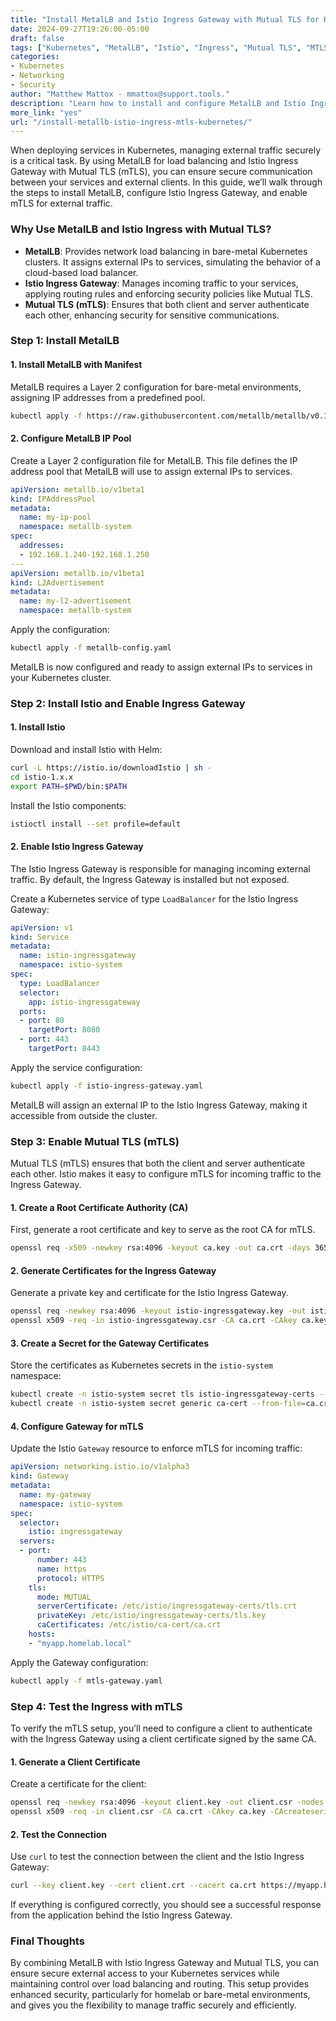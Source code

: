 ```yaml
---
title: "Install MetalLB and Istio Ingress Gateway with Mutual TLS for Kubernetes"  
date: 2024-09-27T19:26:00-05:00  
draft: false  
tags: ["Kubernetes", "MetalLB", "Istio", "Ingress", "Mutual TLS", "MTLS"]  
categories:  
- Kubernetes  
- Networking  
- Security  
author: "Matthew Mattox - mmattox@support.tools."  
description: "Learn how to install and configure MetalLB and Istio Ingress Gateway with Mutual TLS on Kubernetes to secure and manage external traffic."  
more_link: "yes"  
url: "/install-metallb-istio-ingress-mtls-kubernetes/"  
---
```


When deploying services in Kubernetes, managing external traffic securely is a critical task. By using MetalLB for load balancing and Istio Ingress Gateway with Mutual TLS (mTLS), you can ensure secure communication between your services and external clients. In this guide, we’ll walk through the steps to install MetalLB, configure Istio Ingress Gateway, and enable mTLS for external traffic.

<!--more-->

### Why Use MetalLB and Istio Ingress with Mutual TLS?

- **MetalLB**: Provides network load balancing in bare-metal Kubernetes clusters. It assigns external IPs to services, simulating the behavior of a cloud-based load balancer.
- **Istio Ingress Gateway**: Manages incoming traffic to your services, applying routing rules and enforcing security policies like Mutual TLS.
- **Mutual TLS (mTLS)**: Ensures that both client and server authenticate each other, enhancing security for sensitive communications.

### Step 1: Install MetalLB

#### 1. **Install MetalLB with Manifest**

MetalLB requires a Layer 2 configuration for bare-metal environments, assigning IP addresses from a predefined pool.

```bash
kubectl apply -f https://raw.githubusercontent.com/metallb/metallb/v0.12.1/manifests/metallb.yaml
```

#### 2. **Configure MetalLB IP Pool**

Create a Layer 2 configuration file for MetalLB. This file defines the IP address pool that MetalLB will use to assign external IPs to services.

```yaml
apiVersion: metallb.io/v1beta1
kind: IPAddressPool
metadata:
  name: my-ip-pool
  namespace: metallb-system
spec:
  addresses:
  - 192.168.1.240-192.168.1.250
---
apiVersion: metallb.io/v1beta1
kind: L2Advertisement
metadata:
  name: my-l2-advertisement
  namespace: metallb-system
```

Apply the configuration:

```bash
kubectl apply -f metallb-config.yaml
```

MetalLB is now configured and ready to assign external IPs to services in your Kubernetes cluster.

### Step 2: Install Istio and Enable Ingress Gateway

#### 1. **Install Istio**

Download and install Istio with Helm:

```bash
curl -L https://istio.io/downloadIstio | sh -
cd istio-1.x.x
export PATH=$PWD/bin:$PATH
```

Install the Istio components:

```bash
istioctl install --set profile=default
```

#### 2. **Enable Istio Ingress Gateway**

The Istio Ingress Gateway is responsible for managing incoming external traffic. By default, the Ingress Gateway is installed but not exposed.

Create a Kubernetes service of type `LoadBalancer` for the Istio Ingress Gateway:

```yaml
apiVersion: v1
kind: Service
metadata:
  name: istio-ingressgateway
  namespace: istio-system
spec:
  type: LoadBalancer
  selector:
    app: istio-ingressgateway
  ports:
  - port: 80
    targetPort: 8080
  - port: 443
    targetPort: 8443
```

Apply the service configuration:

```bash
kubectl apply -f istio-ingress-gateway.yaml
```

MetalLB will assign an external IP to the Istio Ingress Gateway, making it accessible from outside the cluster.

### Step 3: Enable Mutual TLS (mTLS)

Mutual TLS (mTLS) ensures that both the client and server authenticate each other. Istio makes it easy to configure mTLS for incoming traffic to the Ingress Gateway.

#### 1. **Create a Root Certificate Authority (CA)**

First, generate a root certificate and key to serve as the root CA for mTLS.

```bash
openssl req -x509 -newkey rsa:4096 -keyout ca.key -out ca.crt -days 365 -nodes -subj "/CN=RootCA"
```

#### 2. **Generate Certificates for the Ingress Gateway**

Generate a private key and certificate for the Istio Ingress Gateway.

```bash
openssl req -newkey rsa:4096 -keyout istio-ingressgateway.key -out istio-ingressgateway.csr -nodes -subj "/CN=istio-ingressgateway"
openssl x509 -req -in istio-ingressgateway.csr -CA ca.crt -CAkey ca.key -CAcreateserial -out istio-ingressgateway.crt -days 365
```

#### 3. **Create a Secret for the Gateway Certificates**

Store the certificates as Kubernetes secrets in the `istio-system` namespace:

```bash
kubectl create -n istio-system secret tls istio-ingressgateway-certs --key istio-ingressgateway.key --cert istio-ingressgateway.crt
kubectl create -n istio-system secret generic ca-cert --from-file=ca.crt=ca.crt
```

#### 4. **Configure Gateway for mTLS**

Update the Istio `Gateway` resource to enforce mTLS for incoming traffic:

```yaml
apiVersion: networking.istio.io/v1alpha3
kind: Gateway
metadata:
  name: my-gateway
  namespace: istio-system
spec:
  selector:
    istio: ingressgateway
  servers:
  - port:
      number: 443
      name: https
      protocol: HTTPS
    tls:
      mode: MUTUAL
      serverCertificate: /etc/istio/ingressgateway-certs/tls.crt
      privateKey: /etc/istio/ingressgateway-certs/tls.key
      caCertificates: /etc/istio/ca-cert/ca.crt
    hosts:
    - "myapp.homelab.local"
```

Apply the Gateway configuration:

```bash
kubectl apply -f mtls-gateway.yaml
```

### Step 4: Test the Ingress with mTLS

To verify the mTLS setup, you’ll need to configure a client to authenticate with the Ingress Gateway using a client certificate signed by the same CA.

#### 1. **Generate a Client Certificate**

Create a certificate for the client:

```bash
openssl req -newkey rsa:4096 -keyout client.key -out client.csr -nodes -subj "/CN=client"
openssl x509 -req -in client.csr -CA ca.crt -CAkey ca.key -CAcreateserial -out client.crt -days 365
```

#### 2. **Test the Connection**

Use `curl` to test the connection between the client and the Istio Ingress Gateway:

```bash
curl --key client.key --cert client.crt --cacert ca.crt https://myapp.homelab.local
```

If everything is configured correctly, you should see a successful response from the application behind the Istio Ingress Gateway.

### Final Thoughts

By combining MetalLB with Istio Ingress Gateway and Mutual TLS, you can ensure secure external access to your Kubernetes services while maintaining control over load balancing and routing. This setup provides enhanced security, particularly for homelab or bare-metal environments, and gives you the flexibility to manage traffic securely and efficiently.
